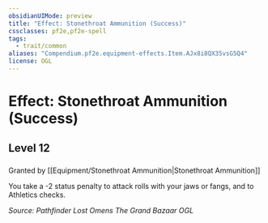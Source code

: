 ```yaml
---
obsidianUIMode: preview
title: "Effect: Stonethroat Ammunition (Success)"
cssclasses: pf2e,pf2e-spell
tags:
  - trait/common
aliases: "Compendium.pf2e.equipment-effects.Item.AJx8i8QX35vsG5Q4"
license: OGL
---
```

# Effect: Stonethroat Ammunition (Success)
## Level 12
### 






Granted by [[Equipment/Stonethroat Ammunition|Stonethroat Ammunition]]

You take a -2 status penalty to attack rolls with your jaws or fangs, and to Athletics checks.

*Source: Pathfinder Lost Omens The Grand Bazaar*
*OGL*
